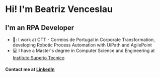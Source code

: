 # Hi! I'm Beatriz Venceslau

## I'm an RPA Developer
- 💼: I work at CTT - Correios de Portugal in Corporate Transformation, developing Robotic Process Automation with UiPath and AgilePoint
- :computer: I have a Master's degree in Computer Science and Engineering at [Instituto Superio Tecnico](https://tecnico.ulisboa.pt/en/)

#### Contact me at [LinkedIn](https://www.linkedin.com/in/beatriz-venceslau-engineering/)
